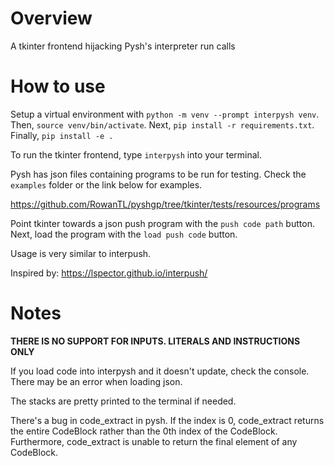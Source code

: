 # Overview

A tkinter frontend hijacking Pysh's interpreter run calls

# How to use

Setup a virtual environment with `python -m venv --prompt interpysh venv`. Then, `source venv/bin/activate`. 
Next, `pip install -r requirements.txt`. Finally, `pip install -e .`

To run the tkinter frontend, type `interpysh` into your terminal.

Pysh has json files containing programs to be run for testing. Check the `examples` folder or the link below for examples.

https://github.com/RowanTL/pyshgp/tree/tkinter/tests/resources/programs

Point tkinter towards a json push program with the `push code path` button.
Next, load the program with the `load push code` button.

Usage is very similar to interpush.

Inspired by: https://lspector.github.io/interpush/

# Notes

**THERE IS NO SUPPORT FOR INPUTS. LITERALS AND INSTRUCTIONS ONLY**

If you load code into interpysh and it doesn't update, check the console. There may be an error when loading json.

The stacks are pretty printed to the terminal if needed.

There's a bug in code_extract in pysh. If the index is 0, code_extract returns the entire CodeBlock rather than the 0th index of the CodeBlock.
Furthermore, code_extract is unable to return the final element of any CodeBlock.
